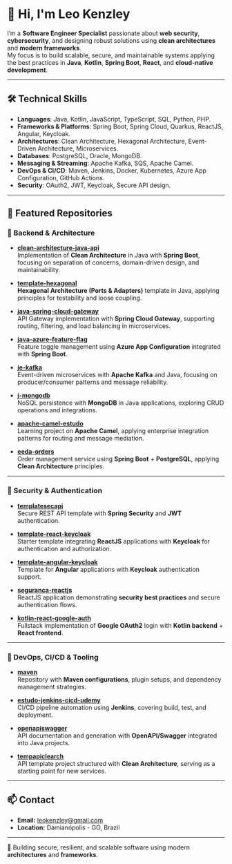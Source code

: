 # 👋 Hi, I'm Leo Kenzley

I’m a **Software Engineer Specialist** passionate about **web security**, **cybersecurity**, and designing robust solutions using **clean architectures** and **modern frameworks**.  
My focus is to build scalable, secure, and maintainable systems applying the best practices in **Java**, **Kotlin**, **Spring Boot**, **React**, and **cloud-native development**.

---

## 🛠️ Technical Skills

- **Languages**: Java, Kotlin, JavaScript, TypeScript, SQL, Python, PHP.  
- **Frameworks & Platforms**: Spring Boot, Spring Cloud, Quarkus, ReactJS, Angular, Keycloak.  
- **Architectures**: Clean Architecture, Hexagonal Architecture, Event-Driven Architecture, Microservices.  
- **Databases**: PostgreSQL, Oracle, MongoDB.  
- **Messaging & Streaming**: Apache Kafka, SQS, Apache Camel.  
- **DevOps & CI/CD**: Maven, Jenkins, Docker, Kubernetes, Azure App Configuration, GitHub Actions.  
- **Security**: OAuth2, JWT, Keycloak, Secure API design.  

---

## 📂 Featured Repositories

### 🔹 Backend & Architecture

- [**clean-architecture-java-api**](https://github.com/leokenzley/clean-architecture-java-api)  
  Implementation of **Clean Architecture** in Java with **Spring Boot**, focusing on separation of concerns, domain-driven design, and maintainability.

- [**template-hexagonal**](https://github.com/leokenzley/template-hexagonal)  
  **Hexagonal Architecture (Ports & Adapters)** template in Java, applying principles for testability and loose coupling.

- [**java-spring-cloud-gateway**](https://github.com/leokenzley/java-spring-cloud-gateway)  
  API Gateway implementation with **Spring Cloud Gateway**, supporting routing, filtering, and load balancing in microservices.

- [**java-azure-feature-flag**](https://github.com/leokenzley/java-azure-feature-flag)  
  Feature toggle management using **Azure App Configuration** integrated with **Spring Boot**.

- [**je-kafka**](https://github.com/leokenzley/je-kafka)  
  Event-driven microservices with **Apache Kafka** and Java, focusing on producer/consumer patterns and message reliability.

- [**j-mongodb**](https://github.com/leokenzley/j-mongodb)  
  NoSQL persistence with **MongoDB** in Java applications, exploring CRUD operations and integrations.

- [**apache-camel-estudo**](https://github.com/leokenzley/apache-camel-estudo)  
  Learning project on **Apache Camel**, applying enterprise integration patterns for routing and message mediation.

- [**eeda-orders**](https://github.com/leokenzley/eeda-orders)  
  Order management service using **Spring Boot** + **PostgreSQL**, applying **Clean Architecture** principles.

---

### 🔹 Security & Authentication

- [**templatesecapi**](https://github.com/leokenzley/templatesecapi)  
  Secure REST API template with **Spring Security** and **JWT** authentication.

- [**template-react-keycloak**](https://github.com/leokenzley/template-react-keycloak)  
  Starter template integrating **ReactJS** applications with **Keycloak** for authentication and authorization.

- [**template-angular-keycloak**](https://github.com/leokenzley/template-angular-keycloak)  
  Template for **Angular** applications with **Keycloak** authentication support.

- [**seguranca-reactjs**](https://github.com/leokenzley/seguranca-reactjs)  
  ReactJS application demonstrating **security best practices** and secure authentication flows.

- [**kotlin-react-google-auth**](https://github.com/leokenzley/kotlin-react-google-auth)  
  Fullstack implementation of **Google OAuth2** login with **Kotlin backend** + **React frontend**.

---

### 🔹 DevOps, CI/CD & Tooling

- [**maven**](https://github.com/leokenzley/maven)  
  Repository with **Maven configurations**, plugin setups, and dependency management strategies.

- [**estudo-jenkins-cicd-udemy**](https://github.com/leokenzley/estudo-jenkins-cicd-udemy)  
  CI/CD pipeline automation using **Jenkins**, covering build, test, and deployment.

- [**openapiswagger**](https://github.com/leokenzley/openapiswagger)  
  API documentation and generation with **OpenAPI/Swagger** integrated into Java projects.

- [**tempapiclearch**](https://github.com/leokenzley/tempapiclearch)  
  API template project structured with **Clean Architecture**, serving as a starting point for new services.

---

## 📫 Contact

- **Email:** leokenzley@gmail.com  
- **Location:** Damianópolis - GO, Brazil  

---
🔐 Building secure, resilient, and scalable software using modern **architectures** and **frameworks**.
